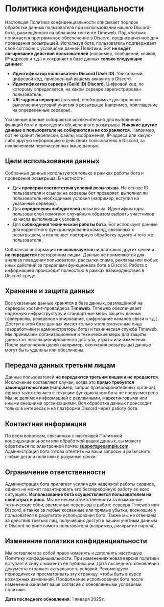 # Политика конфиденциальности

Настоящая Политика конфиденциальности описывает порядок обработки данных пользователя при использовании нашего Discord-бота, размещённого на облачном хостинге Timeweb. Под «Ботом» понимается программное обеспечение в Discord, предназначенное для проведения розыгрышей. Используя бота, пользователь подтверждает своё согласие с условиями данной Политики. Бот **не ведёт логирование действий пользователей** (например, сообщений, кликов, IP-адресов и т.д.) и сохраняет в базе данных **только следующие данные**:

* **Идентификатор пользователя Discord (User ID).** Уникальный цифровой код, присвоенный вашему аккаунту в Discord.
* **Идентификатор сервера (Guild ID) Discord.** Цифровой код, по которому определяется, на каком сервере зарегистрирован пользователь.
* **URL-адреса серверов** (ссылки), необходимые для проверки выполнения условий участия в розыгрыше (например, приглашение на определённые серверы).

Указанные данные собираются исключительно для выполнения функций бота и проведения объявленного розыгрыша. **Никакие другие данные о пользователе не собираются и не сохраняются.** Например, бот не хранит переписки, файлы, изображения, IP-адреса или какую-либо другую информацию о действиях пользователя в Discord, за исключением перечисленных выше данных.

## Цели использования данных

Собранные данные используются только в рамках работы бота и проведения розыгрыша. В частности:

* Для **проверки соответствия условий розыгрыша**. На основе ID пользователя и ссылок на серверы бот проверяет, выполнил ли пользователь необходимые условия (например, вступил на указанные серверы).
* Для **определения победителей** розыгрыша. Идентификаторы пользователей помогают случайным образом выбрать участников из числа выполнивших условия.
* Для **соблюдения технической работы бота**. Бот использует данные для корректного функционирования команд, связанных с розыгрышем, и исключает повторную обработку одного и того же пользователя.

Собранная информация **не используется** ни для каких других целей и **не передается** посторонним лицам. Данные не применяются для анализа поведения пользователя, рассылки спама, рекламы или любых иных действий за пределами функционала бота в Discord. Работа с информацией происходит полностью в рамках взаимодействия в Discord-среде.

## Хранение и защита данных

Все указанные данные хранятся в базе данных, размещённой на серверах хостинг-провайдера **Timeweb**. Timeweb обеспечивает надежную инфраструктуру и стандартные меры защиты данных (файерволы, резервное копирование, шифрование каналов связи и т.д.). Доступ к этой базе данных имеют только уполномоченные лица (разработчики и администраторы бота) и техническая служба Timeweb. Мы принимаем организационные и технические меры для защиты данных от несанкционированного доступа, утраты или изменения. После выполнения целей (например, окончания розыгрыша) данные могут быть удалены или обезличены.

## Передача данных третьим лицам

Данные пользователей **не передаются третьим лицам и не продаются**. Исключение составляют случаи, когда это **прямо требуется законодательством** (например, запрос правоохранительных органов), однако таких случаев с текущим функционалом бота не предусмотрено. Мы не делимся информацией с рекламными, маркетинговыми или иными внешними организациями. Вся обработка данных происходит только в интересах и на платформе Discord через работу бота.

## Контактная информация

По всем вопросам, связанным с настоящей Политикой конфиденциальности или обработкой ваших данных, вы можете обратиться по электронной почте: **[support@example.com](mailto:support@example.com)**. Администрация бота готова ответить на ваши запросы и разъяснить любые детали политики в разумные сроки.

## Ограничение ответственности

Администрация бота прилагает усилия для надёжной работы сервиса, однако не может гарантировать его бесперебойную работу во всех ситуациях. **Использование бота осуществляется пользователем на свой страх и риск.** Мы не несем ответственности за возможные технические сбои, временные перерывы в работе сервера Timeweb или Discord, а также за любые косвенные или прямые убытки, возникшие у пользователя в результате использования бота. Также мы не отвечаем за действия третьих лиц, получивших доступ к вашим учетным данным в Discord по вине самого пользователя (например, раскрытие пароля).

## Изменение политики конфиденциальности

Мы оставляем за собой право изменять и дополнять настоящую Политику конфиденциальности. При изменениях новая версия политики вступает в силу с момента её публикации. Дата последнего обновления документа отражает актуальность условий. Рекомендуем периодически просматривать эту страницу, чтобы быть в курсе возможных изменений. Продолжение использования бота после изменений означает ваше согласие с обновленными условиями политики.

**Дата последнего обновления:** 1 января 2025 г.
